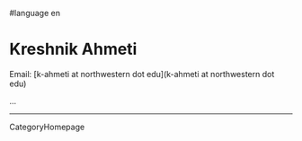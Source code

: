
#language en
# Kreshnik Ahmeti

Email: [k-ahmeti at northwestern dot edu](k-ahmeti at northwestern dot edu)

...

---
CategoryHomepage
